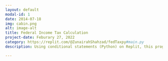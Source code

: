 ```yaml
---
layout: default
modal-id: 1
date: 2014-07-18
img: cabin.png
alt: image-alt
title: Federal Income Tax Calculation
project-date: Feburary 27, 2022
category: https://replit.com/@ZunairahShahzad/fedTaxpy#main.py
description: Using conditional statements (Python) on Replit, this program was created to read in a taxable income and compute the federal tax payable to the nearest cent (according to tax rates for 2022). The program prompts users to enter their income for 2022. Since Federal income tax is to be levied in stages on taxable income, with coding, I created mathematical equations to calculate how much income is taxed on each stage. As of 2022, on the first $50,197 15% is taxed and on the next $50,195 (on the portion of taxable income from $50197 to up to $100,392) 20.5% is taxed. Additionally, on the next $55,233 (on the portion of taxable income over $100,392 up to $155,625) 26% is taxed and on the next $66,083 (on the portion of taxable income over $155,625 up to $221,708) 29% is taxed. Finally, on the rest (amount over $221,708) 33% is taxed. After determining the tax on each portion of income, the computer outputs the total federal tax to be paid as of 2022 tax rates. 

---
```

